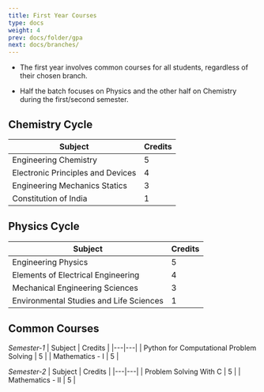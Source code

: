 ```yaml
---
title: First Year Courses
type: docs
weight: 4
prev: docs/folder/gpa
next: docs/branches/
---
```


- The first year involves common courses for all students, regardless of their chosen branch.

- Half the batch focuses on Physics and the other half on Chemistry during the first/second semester.

## Chemistry Cycle

| Subject | Credits |
|---|---|
| Engineering Chemistry | 5 |
| Electronic Principles and Devices | 4 |
| Engineering Mechanics Statics | 3 |
| Constitution of India | 1 |

## Physics Cycle 

| Subject | Credits |
|---|---|
| Engineering Physics | 5 |
| Elements of Electrical Engineering | 4 |
| Mechanical Engineering Sciences | 3 |
| Environmental Studies and Life Sciences | 1 |

## Common Courses 

*Semester-1*
| Subject | Credits |
|---|---|
| Python for Computational Problem Solving | 5 |
| Mathematics - I | 5 |

*Semester-2*
| Subject | Credits |
|---|---|
| Problem Solving With C | 5 |
| Mathematics - II       | 5 |